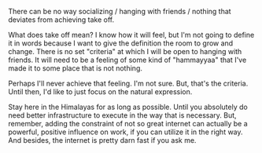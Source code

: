 There can be no way socializing / hanging with friends / nothing that deviates from achieving take off.

What does take off mean? I know how it will feel, but I'm not going to define it in words because I want to give the definition the room to grow and change. There is no set "criteria" at which I will be open to hanging with friends. It will need to be a feeling of some kind of "hammayyaa" that I've made it to some place that is not nothing.

Perhaps I'll never achieve that feeling. I'm not sure. But, that's the criteria. Until then, I'd like to just focus on the natural expression.

Stay here in the Himalayas for as long as possible. Until you absolutely do need better infrastructure to execute in the way that is necessary. But, remember, adding the constraint of not so great internet can actually be a powerful, positive influence on work, if you can utilize it in the right way. And besides, the internet is pretty darn fast if you ask me.